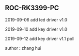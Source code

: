 ## ROC-RK3399-PC  ##

2019-09-06 add led driver v1.0                   

2019-09-10 add key driver v1.0  

2019-09-12 add key driver v1.1
	poll 

author : zhang hui 


